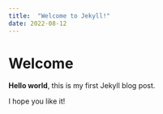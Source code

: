 ```yaml
---
title:  "Welcome to Jekyll!"
date: 2022-08-12
---
```


# Welcome

**Hello world**, this is my first Jekyll blog post.

I hope you like it!
